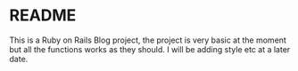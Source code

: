 # README

This is a Ruby on Rails Blog project, the project is very basic at the moment but all the functions works as they should. I will be adding style etc at a later date.
